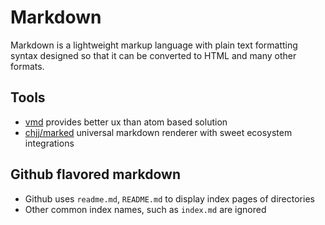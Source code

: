 # Markdown

Markdown is a lightweight markup language with plain text formatting syntax designed so that it can be converted to HTML and many other formats.

## Tools
* [vmd](https://github.com/yoshuawuyts/vmd) provides better ux than atom based solution
* [chjj/marked](https://github.com/chjj/marked) universal markdown renderer with sweet ecosystem integrations

## Github flavored markdown
*  Github uses `readme.md`, `README.md` to display index pages of directories
*  Other common index names, such as `index.md` are ignored
